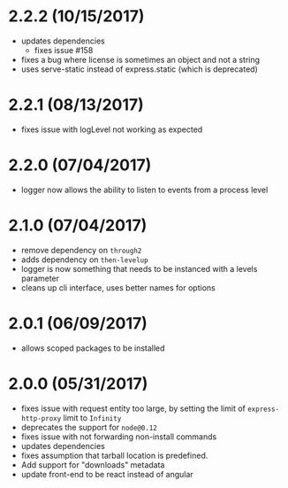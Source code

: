# 2.2.2 (10/15/2017)

- updates dependencies
  - fixes issue #158
- fixes a bug where license is sometimes an object and not a string
- uses serve-static instead of express.static (which is deprecated)

# 2.2.1 (08/13/2017)

- fixes issue with logLevel not working as expected

# 2.2.0 (07/04/2017)

- logger now allows the ability to listen to events from a process level

# 2.1.0 (07/04/2017)

- remove dependency on `through2`
- adds dependency on `then-levelup`
- logger is now something that needs to be instanced with a levels parameter
- cleans up cli interface, uses better names for options

# 2.0.1 (06/09/2017)

- allows scoped packages to be installed

# 2.0.0 (05/31/2017)

- fixes issue with request entity too large, by setting the limit of `express-http-proxy` limit to `Infinity`
- deprecates the support for `node@0.12`
- fixes issue with not forwarding non-install commands
- updates dependencies
- fixes assumption that tarball location is predefined.
- Add support for "downloads" metadata
- update front-end to be react instead of angular
